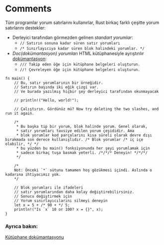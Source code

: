 # Comments

Tüm programlar yorum satırlarını kullanırlar, Rust birkaç farklı çeşitte yorum satırlarını destekler:

* Derleyici tarafından görmezden gelinen *standart yorumlar*: 
   * `// Satırın sonuna kadar süren satır yorumları`
   * `/* Sınırlayıcıya kadar süren blok halindeki yorumlar. */`
* *Doc(dokümantasyon) yorumları*  HTML kütüphanesiyle ayrıştırılır
  [dokümantasyon][docs]:
   * `/// Takip eden öğe için kütüphane belgeleri oluşturun.`
   * `//! Çevreleyen öğe için kütüphane belgeleri oluşturun.`

```rust,editable
fn main() {
    // Bu, satır yorumlarının bir örneğidir.
    // Satırın başında iki eğik çizgi var.
    // Ve burada yazılmış hiçbir şey derleyici tarafından okunmayacak

    // println!("Hello, world!");

    // Çalıştırın. Gördünüz mü? Now try deleting the two slashes, and run it again.

    /* 
     * Bu başka tip bir yorum, blok halinde yorum. Genel olarak,
     * satır yorumları tavsiye edilen yorum çeşididir. Ama
     * blok yorumlar kod parçalarını kısa süreli olarak devre dışı bırakmada son derece kullanışlıdır. /* Blok yorumlar /* iç içe olabilir, */ */
     * bu yüzden bu main() fonksiyonunda her şeyi yorumlamak için
     * sadece birkaç tuşa basmak yeterli. /*/*/* Deneyin! */*/*/
     */

    /*
    Not: Önceki `*` sütunu tamamen hoş gözükmesi içindi. Aslında o kadarına ihtiyacımız yok.
    */

    // Blok yorumları ile ifadeleri 
    // satır yorumlarından daha kolay değiştirebilirsiniz.
    // Sonucu değiştirmek için
    // Yorum sınırlayıcılarını silmeyi deneyin
    let x = 5 + /* 90 + */ 5;
    println!("Is `x` 10 or 100? x = {}", x);
}

```

### Ayrıca bakın:

[Kütüphane dokümantasyonu][docs]

[docs]: ../meta/doc.md
